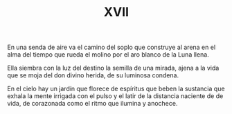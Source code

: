 ﻿---
title: XVII
categories:
- 111 sonetos
---
En una senda de aire va el camino
del soplo que construye al arena
en el alma del tiempo que rueda el molino
por el aro blanco de la Luna llena.

Ella siembra con la luz del destino
la semilla de una mirada, ajena
a la vida que se moja del don divino
herida, de su luminosa condena.

En el cielo hay un jardín que florece
de espíritus que beben la sustancia
que exhala la mente irrigada
con el pulso y el latir de la distancia
naciente de de vida, de corazonada
como el ritmo que ilumina y anochece.
